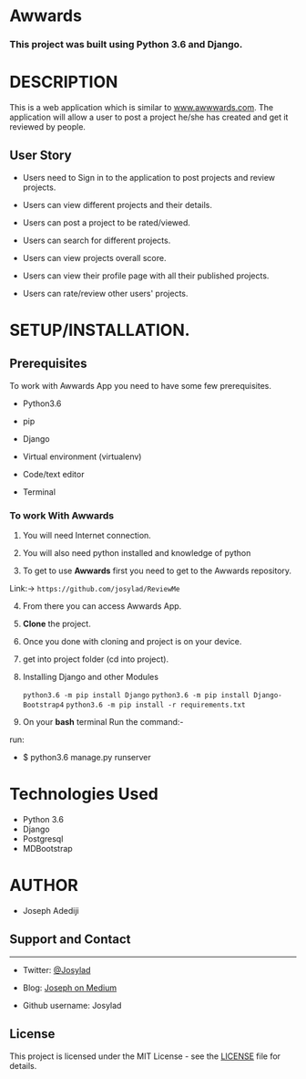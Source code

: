 # Awwards

### **This project was built using Python 3.6  and Django.** 


# DESCRIPTION

This is a web application which is similar to www.awwwards.com. The application will allow a user to post a project he/she has created and get it reviewed by people.

## User Story

- Users need to Sign in to the application to post projects and review projects.

- Users can view different projects and their details. 

- Users can post a project to be rated/viewed.

- Users can search for different projects.

-  Users can view projects overall score. 

-  Users can view their profile page with all their published projects. 

-  Users can rate/review other users' projects.


# **SETUP/INSTALLATION.**
## Prerequisites

To work with Awwards App you need to have some few prerequisites.

- Python3.6

- pip

- Django 

- Virtual environment (virtualenv)

- Code/text editor

- Terminal


### **To work With Awwards**

1. You will need Internet connection.

2. You will also need python installed and knowledge of python

3. To get to use **Awwards** first you need to get to the Awwards repository. 

Link:-> ```https://github.com/josylad/ReviewMe```

4. From there you can access Awwards App.

5. **Clone** the project.

6. Once you done with cloning and project is on your device.

7. get into project folder (cd into project).

8. Installing Django and other Modules

    `python3.6 -m pip install Django`
    `python3.6 -m pip install Django-Bootstrap4`
    `python3.6 -m pip install -r requirements.txt`

9. On your **bash** terminal Run the command:- 

run: 
* $ python3.6 manage.py runserver

# Technologies Used

* Python 3.6
* Django
* Postgresql
* MDBootstrap


# AUTHOR

* Joseph Adediji 

## Support and Contact
---

- Twitter: [@Josylad](https://twitter.com/josylad/)

- Blog: [Joseph on Medium](https://medium.com/@josylad/)

- Github username: Josylad

## License
This project is licensed under the MIT License - see the [LICENSE](LICENSE) file for details.
